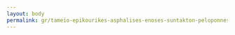 ```yaml
---
layout: body
permalink: gr/tameio-epikourikes-asphalises-enoses-suntakton-peloponnesou-epeirou-kai-neson/
---
```


